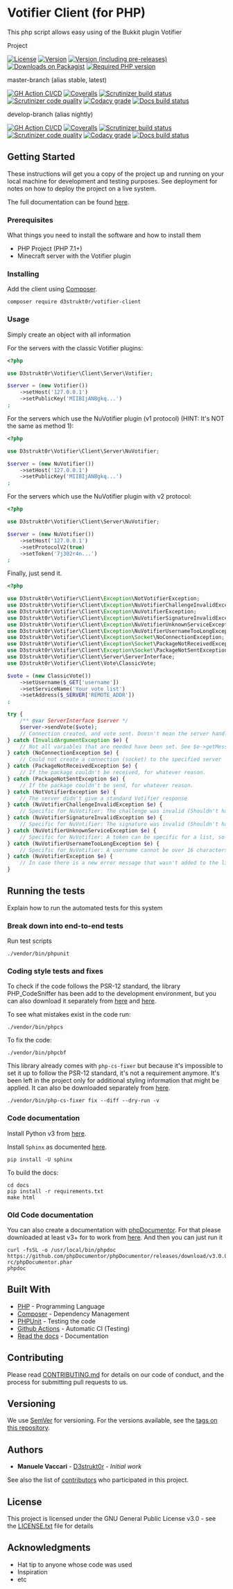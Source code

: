 # Votifier Client (for PHP)

This php script allows easy using of the Bukkit plugin Votifier

Project

[![License](https://img.shields.io/github/license/D3strukt0r/votifier-client-php)][license]
[![Version](https://img.shields.io/packagist/v/d3strukt0r/votifier-client?label=latest%20release)][packagist]
[![Version (including pre-releases)](https://img.shields.io/packagist/v/D3strukt0r/votifier-client?include_prereleases&label=latest%20pre-release)][packagist]
[![Downloads on Packagist](https://img.shields.io/packagist/dt/d3strukt0r/votifier-client)][packagist]
[![Required PHP version](https://img.shields.io/packagist/php-v/d3strukt0r/votifier-client)][packagist]

master-branch (alias stable, latest)

[![GH Action CI/CD](https://github.com/D3strukt0r/votifier-client-php/workflows/CI/CD/badge.svg?branch=master)][gh-action]
[![Coveralls](https://img.shields.io/coveralls/github/D3strukt0r/votifier-client-php/master)][coveralls]
[![Scrutinizer build status](https://img.shields.io/scrutinizer/build/g/D3strukt0r/votifier-client-php/master?label=scrutinizer%20build)][scrutinizer]
[![Scrutinizer code quality](https://img.shields.io/scrutinizer/quality/g/D3strukt0r/votifier-client-php/master?label=scrutinizer%20code%20quality)][scrutinizer]
[![Codacy grade](https://img.shields.io/codacy/grade/d97c7e16f5d24924b39f9776eeb02259/master?label=codacy%20code%20quality)][codacy]
[![Docs build status](https://img.shields.io/readthedocs/votifier-client-php/stable)][rtfd]

develop-branch (alias nightly)

[![GH Action CI/CD](https://github.com/D3strukt0r/votifier-client-php/workflows/CI/CD/badge.svg?branch=develop)][gh-action]
[![Coveralls](https://img.shields.io/coveralls/github/D3strukt0r/votifier-client-php/develop)][coveralls]
[![Scrutinizer build status](https://img.shields.io/scrutinizer/build/g/D3strukt0r/votifier-client-php/develop?label=scrutinizer%20build)][scrutinizer]
[![Scrutinizer code quality](https://img.shields.io/scrutinizer/quality/g/D3strukt0r/votifier-client-php/develop?label=scrutinizer%20code%20quality)][scrutinizer]
[![Codacy grade](https://img.shields.io/codacy/grade/d97c7e16f5d24924b39f9776eeb02259/develop?label=codacy%20code%20quality)][codacy]
[![Docs build status](https://img.shields.io/readthedocs/votifier-client-php/latest)][rtfd]

## Getting Started

These instructions will get you a copy of the project up and running on your local machine for development and testing purposes. See deployment for notes on how to deploy the project on a live system.

The full documentation can be found [here](https://votifier-client-php.readthedocs.io).

### Prerequisites

What things you need to install the software and how to install them

-   PHP Project (PHP 7.1+)
-   Minecraft server with the Votifier plugin

### Installing

Add the client using [Composer](http://getcomposer.org/).

```shell
composer require d3strukt0r/votifier-client
```

### Usage

Simply create an object with all information

For the servers with the classic Votifier plugins:

```php
<?php

use D3strukt0r\Votifier\Client\Server\Votifier;

$server = (new Votifier())
    ->setHost('127.0.0.1')
    ->setPublicKey('MIIBIjANBgkq...')
;
```

For the servers which use the NuVotifier plugin (v1 protocol) (HINT: It's NOT the same as method 1):

```php
<?php

use D3strukt0r\Votifier\Client\Server\NuVotifier;

$server = (new NuVotifier())
    ->setHost('127.0.0.1')
    ->setPublicKey('MIIBIjANBgkq...')
;
```

For the servers which use the NuVotifier plugin with v2 protocol:

```php
<?php

use D3strukt0r\Votifier\Client\Server\NuVotifier;

$server = (new NuVotifier())
    ->setHost('127.0.0.1')
    ->setProtocolV2(true)
    ->setToken('7j302r4n...')
;
```

Finally, just send it.

```php
<?php

use D3strukt0r\Votifier\Client\Exception\NotVotifierException;
use D3strukt0r\Votifier\Client\Exception\NuVotifierChallengeInvalidException;
use D3strukt0r\Votifier\Client\Exception\NuVotifierException;
use D3strukt0r\Votifier\Client\Exception\NuVotifierSignatureInvalidException;
use D3strukt0r\Votifier\Client\Exception\NuVotifierUnknownServiceException;
use D3strukt0r\Votifier\Client\Exception\NuVotifierUsernameTooLongException;
use D3strukt0r\Votifier\Client\Exception\Socket\NoConnectionException;
use D3strukt0r\Votifier\Client\Exception\Socket\PackageNotReceivedException;
use D3strukt0r\Votifier\Client\Exception\Socket\PackageNotSentException;
use D3strukt0r\Votifier\Client\Server\ServerInterface;
use D3strukt0r\Votifier\Client\Vote\ClassicVote;

$vote = (new ClassicVote())
    ->setUsername($_GET['username'])
    ->setServiceName('Your vote list')
    ->setAddress($_SERVER['REMOTE_ADDR'])
;

try {
    /** @var ServerInterface $server */
    $server->sendVote($vote);
    // Connection created, and vote sent. Doesn't mean the server handled it correctly, but the client did.
} catch (InvalidArgumentException $e) {
    // Not all variables that are needed have been set. See $e->getMessage() for all errors.
} catch (NoConnectionException $e) {
    // Could not create a connection (socket) to the specified server
} catch (PackageNotReceivedException $e) {
    // If the package couldn't be received, for whatever reason.
} catch (PackageNotSentException $e) {
    // If the package couldn't be send, for whatever reason.
} catch (NotVotifierException $e) {
    // The server didn't give a standard Votifier response
} catch (NuVotifierChallengeInvalidException $e) {
    // Specific for NuVotifier: The challenge was invalid (Shouldn't happen by default, but it's here in case).
} catch (NuVotifierSignatureInvalidException $e) {
    // Specific for NuVotifier: The signature was invalid (Shouldn't happen by default, but it's here in case).
} catch (NuVotifierUnknownServiceException $e) {
    // Specific for NuVotifier: A token can be specific for a list, so if the list isn't supposed to use the given token, this message appears.
} catch (NuVotifierUsernameTooLongException $e) {
    // Specific for NuVotifier: A username cannot be over 16 characters (Why? Don't ask me)
} catch (NuVotifierException $e) {
    // In case there is a new error message that wasn't added to the library, this will take care of that.
}
```

## Running the tests

Explain how to run the automated tests for this system

### Break down into end-to-end tests

Run test scripts

```shell
./vendor/bin/phpunit
```

### Coding style tests and fixes

To check if the code follows the PSR-12 standard, the library PHP_CodeSniffer has been add to the development environment, but you can also download it separately from
[here](https://squizlabs.github.io/PHP_CodeSniffer/phpcs.phar) and
[here](https://squizlabs.github.io/PHP_CodeSniffer/phpcbf.phar).

To see what mistakes exist in the code run:

```shell
./vendor/bin/phpcs
```

To fix the code:

```shell
./vendor/bin/phpcbf
```

This library already comes with `php-cs-fixer` but because it's impossible to set it up to follow the PSR-12 standard, it's not a requirement anymore. It's been left in the project only for additional styling information that might be applied. It can also be downloaded separately from
[here](https://cs.symfony.com/download/php-cs-fixer-v2.phar).

```shell
./vendor/bin/php-cs-fixer fix --diff --dry-run -v
```

### Code documentation

Install Python v3 from [here](https://www.python.org/downloads/).

Install `Sphinx` as documented [here](https://www.sphinx-doc.org/en/master/usage/installation.html).

```shell
pip install -U sphinx
```

To build the docs:

```shell
cd docs
pip install -r requirements.txt
make html
```

### Old Code documentation

You can also create a documentation with [phpDocumentor](https://github.com/phpDocumentor/phpDocumentor). For that please downloaded at least v3+ for to work from [here](https://github.com/phpDocumentor/phpDocumentor/releases). And then you can just run it

```shell
curl -fsSL -o /usr/local/bin/phpdoc https://github.com/phpDocumentor/phpDocumentor/releases/download/v3.0.0-rc/phpDocumentor.phar
phpdoc
```

## Built With

-   [PHP](https://www.php.net) - Programming Language
-   [Composer](https://getcomposer.org) - Dependency Management
-   [PHPUnit](https://phpunit.de) - Testing the code
-   [Github Actions](https://github.com/features/actions) - Automatic CI (Testing)
-   [Read the docs](https://readthedocs.org) - Documentation

## Contributing

Please read [CONTRIBUTING.md](CONTRIBUTING.md) for details on our code of conduct, and the process for submitting pull requests to us.

## Versioning

We use [SemVer](http://semver.org/) for versioning. For the versions available, see the [tags on this repository](https://github.com/D3strukt0r/votifier-client-php/tags).

## Authors

-   **Manuele Vaccari** - [D3strukt0r](https://github.com/D3strukt0r) - _Initial work_

See also the list of [contributors](https://github.com/D3strukt0r/votifier-client-php/contributors) who participated in this project.

## License

This project is licensed under the GNU General Public License v3.0 - see the [LICENSE.txt](LICENSE.txt) file for details

## Acknowledgments

-   Hat tip to anyone whose code was used
-   Inspiration
-   etc

[license]: https://github.com/D3strukt0r/votifier-client-php/blob/master/LICENSE.txt
[packagist]: https://packagist.org/packages/d3strukt0r/votifier-client
[gh-action]: https://github.com/D3strukt0r/votifier-client-php/actions
[coveralls]: https://coveralls.io/github/D3strukt0r/votifier-client-php
[scrutinizer]: https://scrutinizer-ci.com/g/D3strukt0r/votifier-client-php/
[codacy]: https://www.codacy.com/manual/D3strukt0r/votifier-client-php
[rtfd]: https://readthedocs.org/projects/votifier-client-php/
